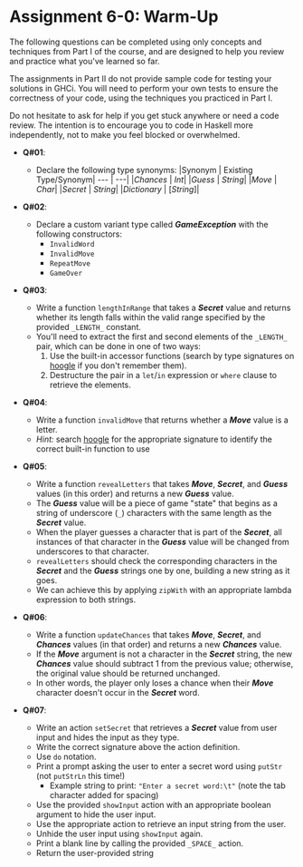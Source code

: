 # **Assignment 6-0: Warm-Up**
The following questions can be completed using only concepts and techniques from Part I of the course, and are designed to help you review and practice what you've learned so far.

The assignments in Part II do not provide sample code for testing your solutions in GHCi. You will need to perform your own tests to ensure the correctness of your code, using the techniques you practiced in Part I.

Do not hesitate to ask for help if you get stuck anywhere or need a code review. The intention is to encourage you to code in Haskell more independently, not to make you feel blocked or overwhelmed.

* **Q#01**:
  * Declare the following type synonyms:
    |Synonym | Existing Type/Synonym|
    --- | ---|
    |*Chances* | *Int*|
    |*Guess* | *String*|
    |*Move* | *Char*|
    |*Secret* | *String*|
    |*Dictionary* | \[*String*]|

* **Q#02**:
  * Declare a custom variant type called ***GameException*** with the following constructors:
    * `InvalidWord`
    * `InvalidMove`
    * `RepeatMove`
    * `GameOver`

* **Q#03**:
  * Write a function `lengthInRange` that takes a ***Secret*** value and returns whether its length falls within the valid range specified by the provided `_LENGTH_` constant.
  * You'll need to extract the first and second elements of the `_LENGTH_` pair, which can be done in one of two ways:
    1. Use the built-in accessor functions (search by type signatures on [hoogle](https://hoogle.haskell.org) if you don't remember them).
    2. Destructure the pair in a `let`/`in` expression or `where` clause to retrieve the elements.

* **Q#04**:
  * Write a function `invalidMove` that returns whether a ***Move*** value is a letter.
  * *Hint:* search [hoogle](https://hoogle.haskell.org) for the appropriate signature to identify the correct built-in function to use

* **Q#05**:
  * Write a function `revealLetters` that takes ***Move***, ***Secret***, and ***Guess*** values (in this order) and returns a new ***Guess*** value.
  * The ***Guess*** value will be a piece of game "state" that begins as a string of underscore (`_`) characters with the same length as the ***Secret*** value.
  * When the player guesses a character that is part of the ***Secret***, all instances of that character in the ***Guess*** value will be changed from underscores to that character.
  * `revealLetters` should check the corresponding characters in the ***Secret*** and the ***Guess*** strings one by one, building a new string as it goes.
  * We can achieve this by applying `zipWith` with an appropriate lambda expression to both strings.

* **Q#06**:
  * Write a function `updateChances` that takes ***Move***, ***Secret***, and ***Chances*** values (in that order) and returns a new ***Chances*** value.
  * If the ***Move*** argument is not a character in the ***Secret*** string, the new ***Chances*** value should subtract 1 from the previous value; otherwise, the original value should be returned unchanged.
  * In other words, the player only loses a chance when their ***Move*** character doesn't occur in the ***Secret*** word.

* **Q#07**:
  * Write an action `setSecret` that retrieves a ***Secret*** value from user input and hides the input as they type.
  * Write the correct signature above the action definition.
  * Use `do` notation.
  * Print a prompt asking the user to enter a secret word using `putStr` (not `putStrLn` this time!)
    * Example string to print: `"Enter a secret word:\t"` (note the tab character added for spacing)
  * Use the provided `showInput` action with an appropriate boolean argument to hide the user input.
  * Use the appropriate action to retrieve an input string from the user.
  * Unhide the user input using `showInput` again.
  * Print a blank line by calling the provided `_SPACE_` action.
  * Return the user-provided string